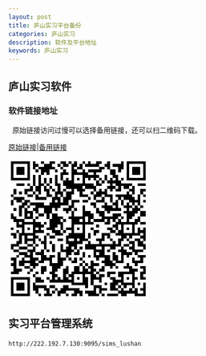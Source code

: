 ```yaml
---
layout: post
title: 庐山实习平台备份
categories: 庐山实习
description: 软件及平台地址
keywords: 庐山实习
---
```


## 庐山实习软件

### 软件链接地址
 
 原始链接访问过慢可以选择备用链接，还可以扫二维码下载。
 
[原始链接](https://dev.handsmap.cn/lushan_njnu/)|[备用链接](http://ov827byht.bkt.clouddn.com/app/apk/com.handsmap.lushanv2.apk)

![庐山软件备份](/images/2017-8-25-lushan/lushanv2-备份.png)

## 实习平台管理系统

```
http://222.192.7.130:9095/sims_lushan
```
